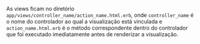 As views ficam no diretório `app/views/controller_name/action_name.html.erb`, onde `controller_name`
é o nome do controlador ao qual a visualização está vinculada e `action_name.html.erb` é o método 
correspondente dentro do controlador que foi executado imediatamente antes de renderizar a visualização.